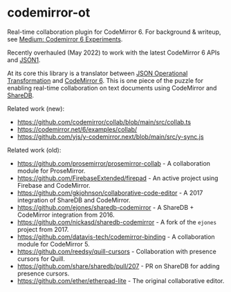 # codemirror-ot
Real-time collaboration plugin for CodeMirror 6. For background & writeup, see [Medium: Codemirror 6 Experiments](https://medium.com/@currankelleher/codemirror-6-experiments-a3930bf03781).

Recently overhauled (May 2022) to work with the latest CodeMirror 6 APIs and [JSON1](https://github.com/ottypes/json1).

At its core this library is a translator between [JSON Operational Transformation](https://github.com/ottypes/json0) and [CodeMirror 6](https://codemirror.net/6/). This is one piece of the puzzle for enabling real-time collaboration on text documents using CodeMirror and [ShareDB](https://github.com/teamwork/sharedb).

Related work (new):

 * https://github.com/codemirror/collab/blob/main/src/collab.ts
 * https://codemirror.net/6/examples/collab/
 * https://github.com/yjs/y-codemirror.next/blob/main/src/y-sync.js

Related work (old):
 * https://github.com/prosemirror/prosemirror-collab - A collaboration module for ProseMirror.
 * https://github.com/FirebaseExtended/firepad - An active project using Firebase and CodeMirror.
 * https://github.com/gkjohnson/collaborative-code-editor - A 2017 integration of ShareDB and CodeMirror.
 * https://github.com/ejones/sharedb-codemirror - A ShareDB + CodeMirror integration from 2016.
 * https://github.com/nickasd/sharedb-codemirror - A fork of the `ejones` project from 2017.
 * https://github.com/datavis-tech/codemirror-binding - A collaboration module for CodeMirror 5.
 * https://github.com/reedsy/quill-cursors - Collaboration with presence cursors for Quill.
 * https://github.com/share/sharedb/pull/207 - PR on ShareDB for adding presence cursors.
 * https://github.com/ether/etherpad-lite - The original collaborative editor.
